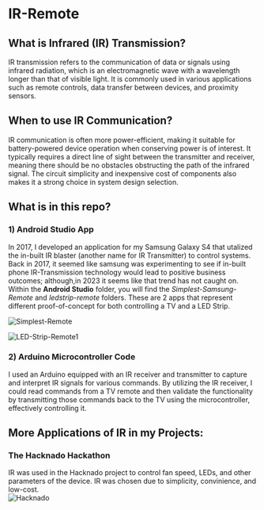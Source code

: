 # IR-Remote

## What is Infrared (IR) Transmission?
IR transmission refers to the communication of data or signals using infrared radiation, which is an electromagnetic wave with a wavelength longer than that of visible light. It is commonly used in various applications such as remote controls, data transfer between devices, and proximity sensors. 

## When to use IR Communication?
IR communication is often more power-efficient, making it suitable for battery-powered device operation when conserving power is of interest. It typically requires a direct line of sight between the transmitter and receiver, meaning there should be no obstacles obstructing the path of the infrared signal. The circuit simplicity and inexpensive cost of components also makes it a strong choice in system design selection. 

## What is in this repo?

### 1) Android Studio App
In 2017, I developed an application for my Samsung Galaxy S4 that utalized the in-built IR blaster (another name for IR Transmitter) to control systems. Back in 2017, it seemed like samsung was experimenting to see if in-built phone IR-Transmission technology would lead to positive business outcomes; although,in 2023 it seems like that trend has not caught on. Within the **Android Studio** folder, you will find the _Simplest-Samsung-Remote_ and _ledstrip-remote_ folders. These are 2 apps that represent different proof-of-concept for both controlling a TV and a LED Strip.  

![Simplest-Remote](https://github.com/TylerBerzzz/IR-Remote/assets/30520534/6e617480-27d9-4b4a-a4d9-6095e0641597)

![LED-Strip-Remote1](https://github.com/TylerBerzzz/IR-Remote/assets/30520534/d4b0687a-982e-4d1e-9368-f7846c90449b)


### 2) Arduino Microcontroller Code
I used an Arduino equipped with an IR receiver and transmitter to capture and interpret IR signals for various commands. By utilizing the IR receiver, I could read commands from a TV remote and then validate the functionality by transmitting those commands back to the TV using the microcontroller, effectively controlling it. 


## More Applications of IR in my Projects:
### The Hacknado Hackathon
IR was used in the Hacknado project to control fan speed, LEDs, and other parameters of the device. IR was chosen due to simplicity, convinience, and low-cost.   
![Hacknado](https://github.com/TylerBerzzz/IR-Remote/assets/30520534/84cc5e8d-117a-40cb-94e4-109c9481103a)
